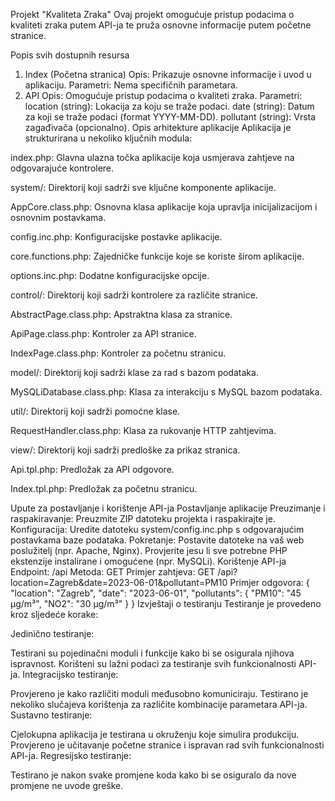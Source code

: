 Projekt "Kvaliteta Zraka"
Ovaj projekt omogućuje pristup podacima o kvaliteti zraka putem API-ja te pruža osnovne informacije putem početne stranice.

Popis svih dostupnih resursa
1. Index (Početna stranica)
Opis: Prikazuje osnovne informacije i uvod u aplikaciju.
Parametri: Nema specifičnih parametara.
2. API
Opis: Omogućuje pristup podacima o kvaliteti zraka.
Parametri:
location (string): Lokacija za koju se traže podaci.
date (string): Datum za koji se traže podaci (format YYYY-MM-DD).
pollutant (string): Vrsta zagađivača (opcionalno).
Opis arhitekture aplikacije
Aplikacija je strukturirana u nekoliko ključnih modula:

index.php: Glavna ulazna točka aplikacije koja usmjerava zahtjeve na odgovarajuće kontrolere.

system/: Direktorij koji sadrži sve ključne komponente aplikacije.

AppCore.class.php: Osnovna klasa aplikacije koja upravlja inicijalizacijom i osnovnim postavkama.

config.inc.php: Konfiguracijske postavke aplikacije.

core.functions.php: Zajedničke funkcije koje se koriste širom aplikacije.

options.inc.php: Dodatne konfiguracijske opcije.

control/: Direktorij koji sadrži kontrolere za različite stranice.

AbstractPage.class.php: Apstraktna klasa za stranice.

ApiPage.class.php: Kontroler za API stranice.

IndexPage.class.php: Kontroler za početnu stranicu.

model/: Direktorij koji sadrži klase za rad s bazom podataka.

MySQLiDatabase.class.php: Klasa za interakciju s MySQL bazom podataka.

util/: Direktorij koji sadrži pomoćne klase.

RequestHandler.class.php: Klasa za rukovanje HTTP zahtjevima.

view/: Direktorij koji sadrži predloške za prikaz stranica.

Api.tpl.php: Predložak za API odgovore.

Index.tpl.php: Predložak za početnu stranicu.

Upute za postavljanje i korištenje API-ja
Postavljanje aplikacije
Preuzimanje i raspakiravanje:
Preuzmite ZIP datoteku projekta i raspakirajte je.
Konfiguracija:
Uredite datoteku system/config.inc.php s odgovarajućim postavkama baze podataka.
Pokretanje:
Postavite datoteke na vaš web poslužitelj (npr. Apache, Nginx).
Provjerite jesu li sve potrebne PHP ekstenzije instalirane i omogućene (npr. MySQLi).
Korištenje API-ja
Endpoint: /api
Metoda: GET
Primjer zahtjeva:
GET /api?location=Zagreb&date=2023-06-01&pollutant=PM10
Primjer odgovora:
{
  "location": "Zagreb",
  "date": "2023-06-01",
  "pollutants": {
    "PM10": "45 µg/m³",
    "NO2": "30 µg/m³"
  }
}
Izvještaji o testiranju
Testiranje je provedeno kroz sljedeće korake:

Jedinično testiranje:

Testirani su pojedinačni moduli i funkcije kako bi se osigurala njihova ispravnost.
Korišteni su lažni podaci za testiranje svih funkcionalnosti API-ja.
Integracijsko testiranje:

Provjereno je kako različiti moduli međusobno komuniciraju.
Testirano je nekoliko slučajeva korištenja za različite kombinacije parametara API-ja.
Sustavno testiranje:

Cjelokupna aplikacija je testirana u okruženju koje simulira produkciju.
Provjereno je učitavanje početne stranice i ispravan rad svih funkcionalnosti API-ja.
Regresijsko testiranje:

Testirano je nakon svake promjene koda kako bi se osiguralo da nove promjene ne uvode greške.

